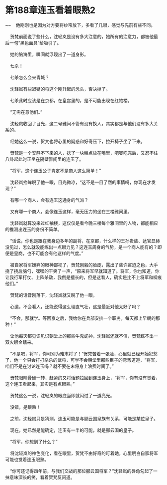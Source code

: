 # 第188章连玉看着眼熟2
~~&nbsp;&nbsp;&nbsp;&nbsp;他刚刚也是因为对方要将纱帘放下，多看了几眼，感觉与先前有些不同。<br><br>&nbsp;&nbsp;&nbsp;&nbsp;贺梵前面说了些什么，沈轻岚是没有多大注意的，她所有的注意力，都被他最后一句“黑色面具”给吸引了。<br><br>&nbsp;&nbsp;&nbsp;&nbsp;她的脑海里，瞬间就浮现出了一道身影。<br><br>&nbsp;&nbsp;&nbsp;&nbsp;七杀！<br><br>&nbsp;&nbsp;&nbsp;&nbsp;七杀怎么会来青城？<br><br>&nbsp;&nbsp;&nbsp;&nbsp;沈轻岚有些迟疑的将这个刚升起的念头，否决掉了。<br><br>&nbsp;&nbsp;&nbsp;&nbsp;七杀此时应该是在京都，在皇宫里的，是不可能出现在红袖楼。<br><br>&nbsp;&nbsp;&nbsp;&nbsp;“无需在意他们。”<br><br>&nbsp;&nbsp;&nbsp;&nbsp;沈轻岚收回了目光，这二号雅间不管有没有换人，其实都是与他们没有多大关系的。<br><br>&nbsp;&nbsp;&nbsp;&nbsp;经她这么一说，贺梵也将心里的疑惑和好奇压下，拉开椅子坐了下来。<br><br>&nbsp;&nbsp;&nbsp;&nbsp;贺梵是一个安静不下来的人，捻了一块糕点放在嘴里，吧唧吃完后，又忍不住八卦起此时正坐在隔壁雅间里的连玉了。<br><br>&nbsp;&nbsp;&nbsp;&nbsp;“将军，这个连玉公子肯定不是商人这么简单！”<br><br>&nbsp;&nbsp;&nbsp;&nbsp;沈轻岚抬眸睨了他一眼，目光微凉，“这不是一目了然的事情吗，你现在才发现？”<br><br>&nbsp;&nbsp;&nbsp;&nbsp;有哪一个商人，会有连玉这通身的气派？<br><br>&nbsp;&nbsp;&nbsp;&nbsp;又有哪一个商人，会像连玉这样，毫无压力的坐在三楼雅间里。<br><br>&nbsp;&nbsp;&nbsp;&nbsp;沈轻岚就算没来过红袖楼，这仅仅是看今晚三楼每个雅间里的人物，都能相应的推测出连玉的身份不简单。<br><br>&nbsp;&nbsp;&nbsp;&nbsp;“话说，你也是跟在我身边多年的副将，在京都，什么样的王孙贵族、达官显赫没见过，怎么就没能练出一点眼力见？这连玉周身的气势，是一个商人能有的？即便是皇商，也不可能会有他这样的气度。”<br><br>&nbsp;&nbsp;&nbsp;&nbsp;被自家将军嫌弃的眼神鄙视了，贺梵刚毅的脸庞，露出了些许窘迫之色，大手挠了挠后脑勺，嘿嘿的干笑了一声，“原来将军早就知道了。将军，你也知道，你让我行军打仗、上阵杀敌，我倒是擅长的，但是这看人，确实是比不上将军和柳痕他们。”<br><br>&nbsp;&nbsp;&nbsp;&nbsp;贺梵的话音刚落下，沈轻岚就又睨了他一眼。<br><br>&nbsp;&nbsp;&nbsp;&nbsp;心道，不会看人，还能说得这么理直气壮，这是最近对他太好了吗？<br><br>&nbsp;&nbsp;&nbsp;&nbsp;“不会，那就学。等回京之后，我给你在兵部安排一个职务，每天都上早朝的那种！”<br><br>&nbsp;&nbsp;&nbsp;&nbsp;让他每天都见识见识朝堂上的那些牛鬼蛇神，沈轻岚还就不信，贺梵练不出一双火眼金睛来。<br><br>&nbsp;&nbsp;&nbsp;&nbsp;“不是吧，将军，你可别为难末将了！”贺梵苦着一张脸，心里就已经开始犯愁了，他一个只会打打杀杀的武将，可学不会朝堂里那些臣子的弯弯道道，“将军，咱们不是在讨论连玉吗？就不要在末将身上浪费时间了。”<br><br>&nbsp;&nbsp;&nbsp;&nbsp;贺梵眼睛骨碌一转，赶紧的又将话题拉回到连玉身上，“将军，你有没有觉着，这个连玉看起来，其实是有点眼熟。”<br><br>&nbsp;&nbsp;&nbsp;&nbsp;贺梵这么一说，沈轻岚的眼底当即就闪过了一道亮光。<br><br>&nbsp;&nbsp;&nbsp;&nbsp;没错，是眼熟！<br><br>&nbsp;&nbsp;&nbsp;&nbsp;之前，沈轻岚只是猜测，连玉可能是与郦云国皇族有关系，可能是某位皇子。<br><br>&nbsp;&nbsp;&nbsp;&nbsp;现在，她已然是能确定，连玉有一半的可能，就是郦云国的皇子。<br><br>&nbsp;&nbsp;&nbsp;&nbsp;“将军，你想到了什么？”<br><br>&nbsp;&nbsp;&nbsp;&nbsp;将沈轻岚的神色变化，看在眼里，贺梵不由好奇的盯着她，心里明白自家将军可能也觉着连玉眼熟。<br><br>&nbsp;&nbsp;&nbsp;&nbsp;“你可还记得四年前，与我们交战的那位郦云国将军？”沈轻岚的唇角勾起了一抹意味深长的笑，看着贺梵反问道。<br><br>
                    

<script>_fwqdsqadxfw()</script>
<div><script>_dfwf1dw();</script></div>
<div><script>_dfwf1agdw();</script></div>
                